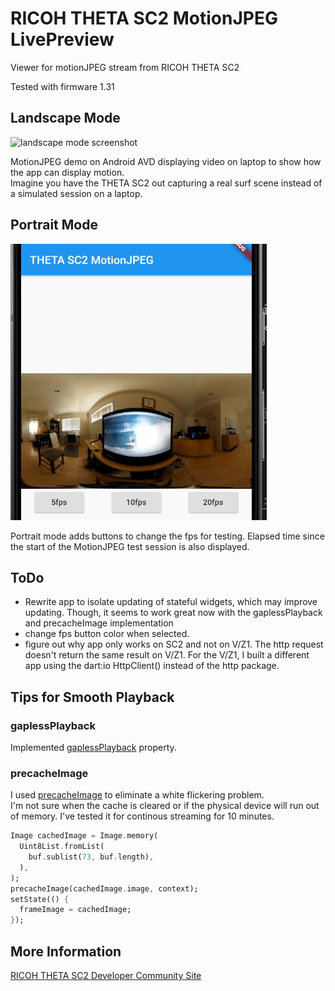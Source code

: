 # RICOH THETA SC2 MotionJPEG LivePreview

Viewer for motionJPEG stream from RICOH THETA SC2

Tested with firmware 1.31


## Landscape Mode 

![landscape mode screenshot](doc/images/motion_6.gif)

MotionJPEG demo on Android AVD displaying video on laptop to show how the app can display motion.  
Imagine you have the THETA SC2 out capturing a real surf scene instead of a simulated
session on a laptop.

## Portrait Mode

![Screenshot of MotionJPEG Viewer](doc/images/motion_5.gif)

Portrait mode adds buttons to change the fps for testing.
Elapsed time since the start of the MotionJPEG test session is
also displayed.

## ToDo

- Rewrite app to isolate updating of stateful widgets, which may improve updating. Though, it seems
to work great now with the gaplessPlayback and precacheImage implementation
- change fps button color when selected.
- figure out why app only works on SC2 and not on V/Z1.  The http request doesn't return
the same result on V/Z1. For the V/Z1, I built a different app
using the dart:io HttpClient() instead of the 
http package.


## Tips for Smooth Playback

### gaplessPlayback

Implemented 
[gaplessPlayback](https://api.flutter.dev/flutter/widgets/Image/gaplessPlayback.html) property.

### precacheImage

I used [precacheImage](https://api.flutter.dev/flutter/widgets/precacheImage.html) to eliminate a white flickering problem.  
I'm not sure when the cache is cleared or if the physical 
device will run out of memory.  I've tested it for continous streaming for 10 minutes.


```dart
Image cachedImage = Image.memory(
  Uint8List.fromList(
    buf.sublist(73, buf.length),
  ),
);
precacheImage(cachedImage.image, context);
setState(() {
  frameImage = cachedImage;
});
```

## More Information

[RICOH THETA SC2 Developer Community Site](https://theta360.guide/special/sc2/)